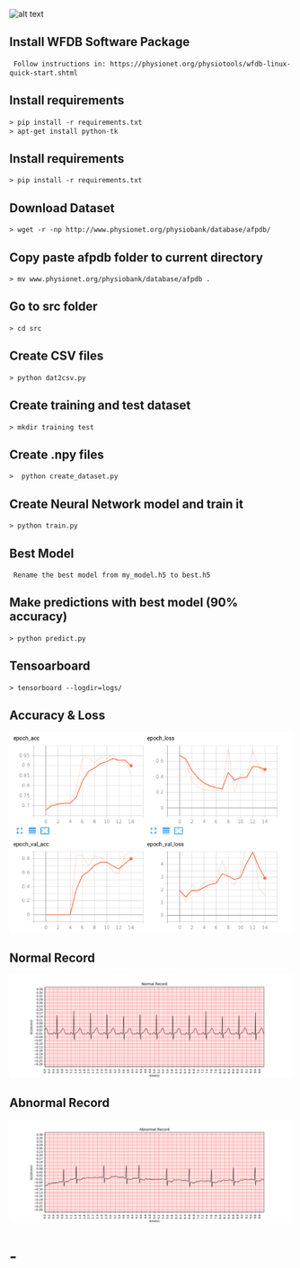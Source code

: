 ![alt text](https://d20vrrgs8k4bvw.cloudfront.net/images/courses/logos/logo-color-tensorflow.png)

## Install WFDB Software Package
     Follow instructions in: https://physionet.org/physiotools/wfdb-linux-quick-start.shtml 

## Install requirements
    > pip install -r requirements.txt
    > apt-get install python-tk

## Install requirements
    > pip install -r requirements.txt

## Download Dataset
    > wget -r -np http://www.physionet.org/physiobank/database/afpdb/

## Copy paste afpdb folder to current directory 
    > mv www.physionet.org/physiobank/database/afpdb .

## Go to src folder
    > cd src

## Create CSV files 
    > python dat2csv.py

## Create training and test dataset
    > mkdir training test
    
## Create .npy files 
    >  python create_dataset.py

## Create Neural Network model and train it 
    > python train.py

## Best Model
     Rename the best model from my_model.h5 to best.h5
     

## Make predictions with best model (90% accuracy)
    > python predict.py
## Tensoarboard
    > tensorboard --logdir=logs/
## Accuracy & Loss
![alt text](img/90.png)

## Normal Record
![alt text](img/Normal.png)
## Abnormal Record
![alt text](img/Abnormal.png)


# -
